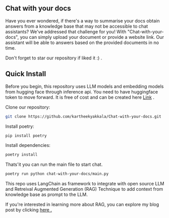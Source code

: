 ## Chat with your docs

Have you ever wondered, if there's a way to summarise your docs obtain answers from a knowledge base that may not be accessible to chat assistants? We've addressed that challenge for you! With "Chat-with-your-docs", you can simply upload your document or provide a website link. Our assistant will be able to answers based on the provided documents in no time. 

Don't forget to star our repository if liked it :) .

## Quick Install

Before you begin, this repository uses LLM models and embedding models from hugging face through inference api. You need to have huggingface token to move forward. It is free of cost and can be created here [Link](https://huggingface.co/settings/tokens) .


Clone our repository:
```bash
git clone https://github.com/kartheekyakkala/Chat-with-your-docs.git
```

Install poetry:
```bash
pip install poetry
```

Install dependencies:
```bash
poetry install
```
Thats'it you can run the main file to start chat.
```bash
poetry run python chat-with-your-docs/main.py
```

This repo uses LangChain as framework to integrate with open source LLM and Retreival Augmented Generation (RAG) Technique to add context from knowledge base as prompt to the LLM.

If you're interested in learning more about RAG, you can explore my blog post by clicking [here .](https://medium.com/@yakkalakartheek/retrieval-augmented-generation-rag-using-open-source-llms-805184b0fe58)

